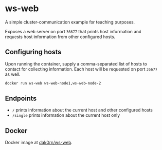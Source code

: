 # ws-web

A simple cluster-communication example for teaching purposes.

Exposes a web server on port `36677` that prints host information and requests host information
from other configured hosts.

## Configuring hosts

Upon running the container, supply a comma-separated list of hosts to contact for collecting
information. Each host will be requested on port `36677` as well.

```bash
docker run ws-web ws-web-node1,ws-web-node-2
```

## Endpoints


- `/` prints information about the current host and other configured hosts
- `/single` prints information about the current host only

## Docker

Docker image at [dak0rn/ws-web](https://hub.docker.com/r/dak0rn/ws-web).